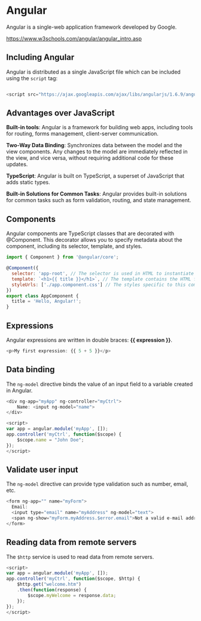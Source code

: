 # Angular
Angular is a single-web application framework developed by Google.

https://www.w3schools.com/angular/angular_intro.asp

## Including Angular
Angular is distributed as a single JavaScript file which can be included using the `script` tag:

```js

<script src="https://ajax.googleapis.com/ajax/libs/angularjs/1.6.9/angular.min.js"></script>
```

## Advantages over JavaScript
**Built-in tools**: Angular is a framework for building web apps, including tools for routing, forms management, client-server communication.

**Two-Way Data Binding**: Synchronizes data between the model and the view components. Any changes to the model are immediately reflected in the view, and vice versa, without requiring additional code for these updates.

**TypeScript**: Angular is built on TypeScript, a superset of JavaScript that adds static types.

**Built-in Solutions for Common Tasks**: Angular provides built-in solutions for common tasks such as form validation, routing, and state management.

## Components
Angular components are TypeScript classes that are decorated with @Component. This decorator allows you to specify metadata about the component, including its selector, template, and styles.

```js
import { Component } from '@angular/core';

@Component({
  selector: 'app-root', // The selector is used in HTML to instantiate this component
  template: `<h1>{{ title }}</h1>`, // The template contains the HTML for this component
  styleUrls: ['./app.component.css'] // The styles specific to this component
})
export class AppComponent {
  title = 'Hello, Angular!';
}
```

## Expressions
Angular expressions are written in double braces: **{{ expression }}**.
```js
<p>My first expression: {{ 5 + 5 }}</p>
```

## Data binding
The `ng-model` directive binds the value of an input field to a variable created in Angular.

```js
<div ng-app="myApp" ng-controller="myCtrl">
    Name: <input ng-model="name">
</div>

<script>
var app = angular.module('myApp', []);
app.controller('myCtrl', function($scope) {
    $scope.name = "John Doe";
});
</script>
```

## Validate user input
The `ng-model` directive can provide type validation such as number, email, etc.

```js
<form ng-app="" name="myForm">
  Email:
  <input type="email" name="myAddress" ng-model="text">
  <span ng-show="myForm.myAddress.$error.email">Not a valid e-mail address</span>
</form>
```

## Reading data from remote servers
The `$http` service is used to read data from remote servers.

```js
<script>
var app = angular.module('myApp', []);
app.controller('myCtrl', function($scope, $http) {
    $http.get("welcome.htm")
    .then(function(response) {
        $scope.myWelcome = response.data;
    });
});
</script>
```